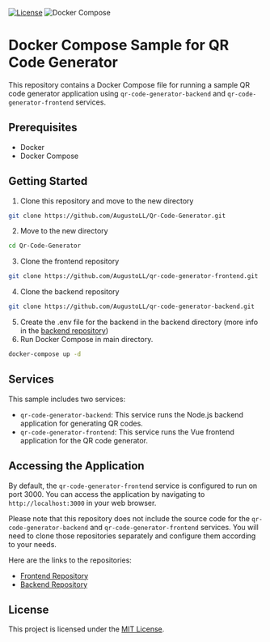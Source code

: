 [![License](https://img.shields.io/badge/License-MIT-blue?style=for-the-badge)](https://opensource.org/licenses/MIT)
![Docker Compose](https://img.shields.io/badge/docker-compose?style=for-the-badge&logo=docker&logoColor=%23f45283&color=%230898e8)


# Docker Compose Sample for QR Code Generator

This repository contains a Docker Compose file for running a sample QR code generator application using `qr-code-generator-backend` and `qr-code-generator-frontend` services. 

## Prerequisites

- Docker
- Docker Compose

## Getting Started

1. Clone this repository and move to the new directory
```sh
git clone https://github.com/AugustoLL/Qr-Code-Generator.git
```
2. Move to the new directory
```sh
cd Qr-Code-Generator
```
3. Clone the frontend repository
```sh
git clone https://github.com/AugustoLL/qr-code-generator-frontend.git
```
4. Clone the backend repository
```sh
git clone https://github.com/AugustoLL/qr-code-generator-backend.git
```
5. Create the .env file for the backend in the backend directory (more info in the [backend repository](https://github.com/AugustoLL/Qr-Code-Generator-Backend))
6. Run Docker Compose in main directory.
```sh
docker-compose up -d
```

## Services

This sample includes two services:

- `qr-code-generator-backend`: This service runs the Node.js backend application for generating QR codes.
- `qr-code-generator-frontend`: This service runs the Vue frontend application for the QR code generator.

## Accessing the Application

By default, the `qr-code-generator-frontend` service is configured to run on port 3000. You can access the application by navigating to `http://localhost:3000` in your web browser.

Please note that this repository does not include the source code for the `qr-code-generator-backend` and `qr-code-generator-frontend` services. You will need to clone those repositories separately and configure them according to your needs.


Here are the links to the repositories:

- [Frontend Repository](https://github.com/AugustoLL/Qr-Code-Generator-Frontend)
- [Backend Repository](https://github.com/AugustoLL/Qr-Code-Generator-Backend)

## License

This project is licensed under the [MIT License](LICENSE).